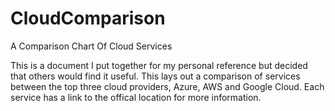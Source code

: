 # CloudComparison
A Comparison Chart Of Cloud Services

This is a document I put together for my personal reference but decided that others would find it useful. This lays out a comparison of services between the top three cloud providers, Azure, AWS and Google Cloud. Each service has a link to the offical location for more information. 
